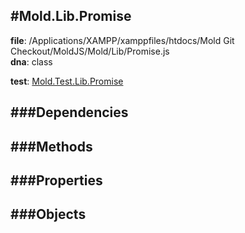 
#Mold.Lib.Promise
---------------------------------------

__file__: /Applications/XAMPP/xamppfiles/htdocs/Mold Git Checkout/MoldJS/Mold/Lib/Promise.js  
__dna__: class  


	

__test__: [Mold.Test.Lib.Promise](../../Mold/Test/Lib/Promise.md) 






###Dependencies
--------------




   
###Methods
--------------
 

 
  
###Properties
-------------


 

###Objects
------------



		
